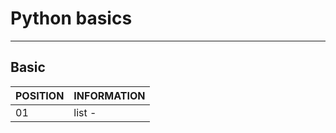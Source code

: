 # Python basics
--------------------------------------------------------------------------------

## Basic 

POSITION|INFORMATION 
--------- | ------
01        | list - 

